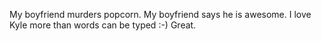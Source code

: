 My boyfriend murders popcorn.
My boyfriend says he is awesome.
I love Kyle more than words can be typed :-)
Great.
